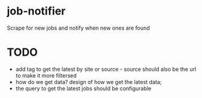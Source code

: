 # job-notifier
Scrape for new jobs and notify when new ones are found


# TODO
- add tag to get the latest by site or source - source should also be the url to make it more filtersed
- how do we get data? design of how we get the latest data;
- the query to get the latest jobs should be configurable
